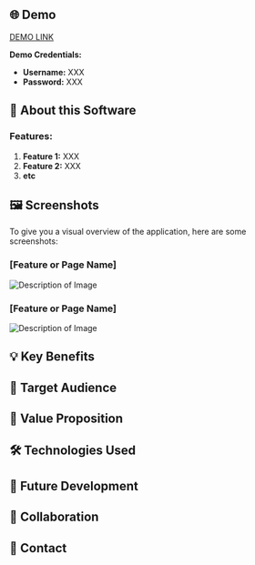 ## 🌐 Demo

[DEMO LINK](http://replace-with-your-link.com)

**Demo Credentials:**

- **Username:** XXX
- **Password:** XXX

## 📖 About this Software

### Features:

1. **Feature 1:** XXX
2. **Feature 2:** XXX
3. **etc**

## 🖼️ Screenshots

To give you a visual overview of the application, here are some screenshots:

### [Feature or Page Name]

![Description of Image](http://link-to-your-image.com/image1.png)

### [Feature or Page Name]

![Description of Image](http://link-to-your-image.com/image2.png)

## 💡 Key Benefits

## 🎯 Target Audience

## 🚀 Value Proposition

## 🛠️ Technologies Used

## 🌱 Future Development

## 🤝 Collaboration

## 📧 Contact
